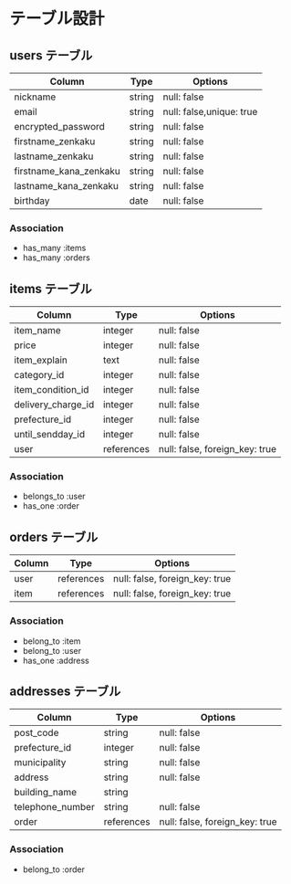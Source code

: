 # テーブル設計 

## users テーブル 

| Column                  | Type    | Options     | 
| ----------------------- | ------- | ----------- | 
| nickname                | string  | null: false | 
| email                   | string  | null: false,unique: true | 
| encrypted_password      | string  | null: false | 
| firstname_zenkaku       | string  | null: false | 
| lastname_zenkaku        | string  | null: false | 
| firstname_kana_zenkaku  | string  | null: false |
| lastname_kana_zenkaku   | string  | null: false |
| birthday                | date    | null: false | 

### Association 

- has_many :items 
- has_many :orders

## items テーブル 

| Column             | Type       | Options                        | 
| -------------------| ---------- | ------------------------------ | 
| item_name          | integer    | null: false                    | 
| price              | integer    | null: false                    |
| item_explain       | text       | null: false                    |
| category_id        | integer    | null: false                    |
| item_condition_id  | integer    | null: false                    |
| delivery_charge_id | integer    | null: false                    |
| prefecture_id      | integer    | null: false                    |
| until_sendday_id   | integer    | null: false                    |
| user               | references | null: false, foreign_key: true |

### Association 

- belongs_to :user
- has_one    :order

## orders テーブル 

| Column | Type       | Options                        | 
| -------| ---------- | ------------------------------ | 
| user   | references | null: false, foreign_key: true |
| item   | references | null: false, foreign_key: true |

### Association 

- belong_to :item
- belong_to :user
- has_one   :address

## addresses テーブル

| Column           | Type       | Options                        | 
| -----------------| ---------- | ------------------------------ | 
| post_code        | string     | null: false                    | 
| prefecture_id    | integer    | null: false                    |
| municipality     | string     | null: false                    |
| address          | string     | null: false                    |
| building_name    | string     |                                |
| telephone_number | string     | null: false                    |
| order            | references | null: false, foreign_key: true |

### Association 

- belong_to :order

